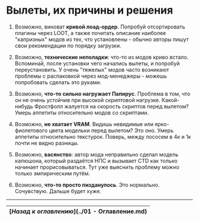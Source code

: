 # Вылеты, их причины и решения

1) Возможно, виноват **кривой лоад-ордер**. Попробуй отсортировать плагины через LOOT, а также почитать описание наиболее "капризных" модов из тех, что установлены - обычно авторы пишут свои рекомендации по порядку загрузки.


2) Возможно, **технические неполадки**: что-то из модов криво встало. Вспоминай, после установки чего начались вылеты, и попробуй переустановить. У очень "тяжелых" модов часто возникают проблемы с распаковкой через мод-менеджеры - можешь попробовать сделать это руками.


3) Возможно, **что-то сильно нагружает Папирус**. Проблема в том, что он не очень устойчив при высокой скриптовой нагрузке. Какой-нибудь Фростфолл жалуется на скорость скриптов перед вылетом? Умерь аппетиты относительно модов со скриптами.


4) Возможно, **не хватает VRAM**. Видишь невидимые или ярко-фиолетового цвета модельки перед вылетом? Это оно. Умерь аппетиты относительно текстурок. Поверь, между лососем в 4к и 1к почти не видно разницы.


5) Возможно, **васянство**: автор мода неправильно сделал модель капюшона, который раздаётся НПС и вызывает CTD как только начинает прорисовываться. Тут уже выяснить проблему можно только эмпирическим путём.


6) Возможно, **что-то просто пизданулось**. Это нормально. Сочувствую. Дальше будет хуже.

------

|[*Назад к оглавлению*](../01 - Оглавление.md)|
|:---:|
